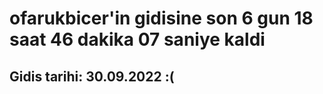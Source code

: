 # ofarukbicer'in gidisine son 6 gun 18 saat 46 dakika 07 saniye kaldi

## Gidis tarihi: 30.09.2022 :(